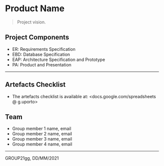 # Product Name

> Project vision.

## Project Components

- ER: Requirements Specification
- EBD: Database Specification
- EAP: Architecture Specification and Prototype
- PA: Product and Presentation

---

## Artefacts Checklist

- The artefacts checklist is available at: <docs.google.com/spreadsheets @ g.uporto>

## Team

- Group member 1 name, email
- Group member 2 name, email
- Group member 3 name, email
- Group member 4 name, email

***
GROUP21gg, DD/MM/2021
